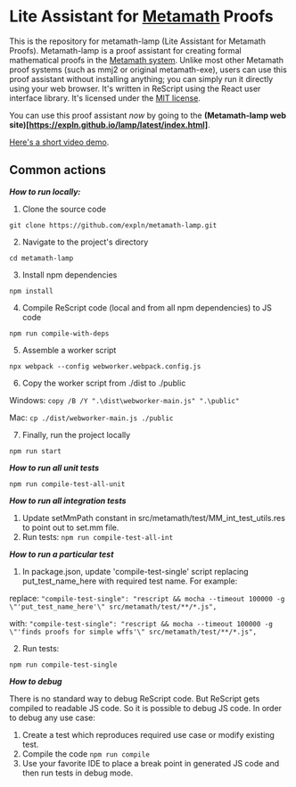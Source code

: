 # Lite Assistant for [Metamath](https://us.metamath.org) Proofs

This is the repository for metamath-lamp (Lite Assistant for Metamath Proofs).
Metamath-lamp is a proof assistant for creating formal
mathematical proofs in the [Metamath system](https://us.metamath.org/).
Unlike most other Metamath proof systems
(such as mmj2 or original metamath-exe),
users can use this proof assistant without installing anything;
you can simply run it directly using your web browser.
It's written in ReScript using the React user interface library.
It's licensed under the [MIT license](./LICENSE.txt).

You can use this proof assistant *now* by going to the
**(Metamath-lamp web site)[https://expln.github.io/lamp/latest/index.html]**.

[Here's a short video demo](https://drive.google.com/file/d/1IwdHLpQreZ_1CJFZJmptRJc2unO8aNh4/view?usp=sharing).

## Common actions

***How to run locally:***

1. Clone the source code

`git clone https://github.com/expln/metamath-lamp.git`

2. Navigate to the project's directory

`cd metamath-lamp`

3. Install npm dependencies

`npm install`

4. Compile ReScript code (local and from all npm dependencies) to JS code

`npm run compile-with-deps`

5. Assemble a worker script

`npx webpack --config webworker.webpack.config.js`

6. Copy the worker script from ./dist to ./public

Windows: `copy /B /Y ".\dist\webworker-main.js" ".\public"`

Mac: `cp ./dist/webworker-main.js ./public`

7. Finally, run the project locally

`npm run start`

***How to run all unit tests***

`npm run compile-test-all-unit`

***How to run all integration tests***

1. Update setMmPath constant in src/metamath/test/MM_int_test_utils.res to point out to set.mm file.
2. Run tests: 
`npm run compile-test-all-int`


***How to run a particular test***

1. In package.json, update 'compile-test-single' script replacing put_test_name_here with required test name. For example:

replace: `"compile-test-single": "rescript && mocha --timeout 100000 -g \"'put_test_name_here'\" src/metamath/test/**/*.js",`

with: `"compile-test-single": "rescript && mocha --timeout 100000 -g \"'finds proofs for simple wffs'\" src/metamath/test/**/*.js",`

2. Run tests:

`npm run compile-test-single`

***How to debug***

There is no standard way to debug ReScript code. But ReScript gets compiled to readable JS code. So it is possible to debug JS code. In order to debug any use case:
1. Create a test which reproduces required use case or modify existing test.
2. Compile the code `npm run compile`
3. Use your favorite IDE to place a break point in generated JS code and then run tests in debug mode.
